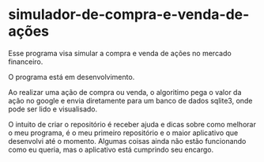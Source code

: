 # simulador-de-compra-e-venda-de-ações
Esse programa visa simular a compra e venda de ações no mercado financeiro.

O programa está em desenvolvimento.

Ao realizar uma ação de compra ou venda, o algoritimo pega o valor da ação no google e envia diretamente para um banco de dados sqlite3, onde 
pode ser lido e visualisado.

O intuito de criar o repositório é receber ajuda e dicas sobre como melhorar o meu programa, é o meu primeiro repositório e o maior aplicativo
que desenvolvi até o momento.
Algumas coisas ainda não estão funcionando como eu queria, mas o aplicativo está cumprindo seu encargo.
